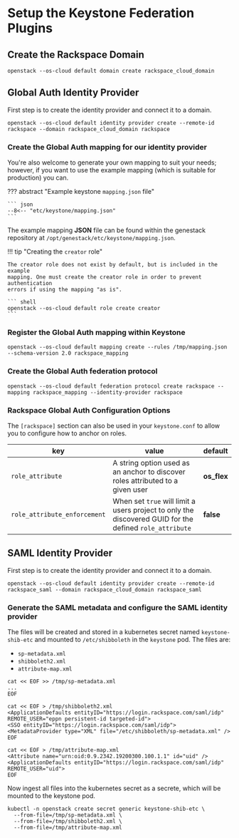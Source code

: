 # Setup the Keystone Federation Plugins

## Create the Rackspace Domain

``` shell
openstack --os-cloud default domain create rackspace_cloud_domain
```

## Global Auth Identity Provider

First step is to create the identity provider and connect it to a domain.

``` shell
openstack --os-cloud default identity provider create --remote-id rackspace --domain rackspace_cloud_domain rackspace
```

### Create the Global Auth mapping for our identity provider

You're also welcome to generate your own mapping to suit your needs; however, if you want to use the example mapping (which is suitable for production) you can.

??? abstract "Example keystone `mapping.json` file"

    ``` json
    --8<-- "etc/keystone/mapping.json"
    ```

The example mapping **JSON** file can be found within the genestack repository at `/opt/genestack/etc/keystone/mapping.json`.

!!! tip "Creating the `creator` role"

    The creator role does not exist by default, but is included in the example
    mapping. One must create the creator role in order to prevent authentication
    errors if using the mapping "as is".

    ``` shell
    openstack --os-cloud default role create creator
    ```

### Register the Global Auth mapping within Keystone

``` shell
openstack --os-cloud default mapping create --rules /tmp/mapping.json --schema-version 2.0 rackspace_mapping
```

### Create the Global Auth federation protocol

``` shell
openstack --os-cloud default federation protocol create rackspace --mapping rackspace_mapping --identity-provider rackspace
```

### Rackspace Global Auth Configuration Options

The `[rackspace]` section can also be used in your `keystone.conf` to allow you to configure how to anchor on
roles.

| key | value | default |
| --- | ----- | ------- |
| `role_attribute` | A string option used as an anchor to discover roles attributed to a given user | **os_flex** |
| `role_attribute_enforcement` | When set `true` will limit a users project to only the discovered GUID for the defined `role_attribute` | **false** |

## SAML Identity Provider

First step is to create the identity provider and connect it to a domain.

``` shell
openstack --os-cloud default identity provider create --remote-id rackspace_saml --domain rackspace_cloud_domain rackspace_saml
```

### Generate the SAML metadata and configure the SAML identity provider

The files will be created and stored in a kubernetes secret named `keystone-shib-etc` and mounted to `/etc/shibboleth` in the `keystone` pod. The files are:

* `sp-metadata.xml`
* `shibboleth2.xml`
* `attribute-map.xml`

``` shell
cat << EOF >> /tmp/sp-metadata.xml
...
EOF
```

``` shell
cat << EOF > /tmp/shibboleth2.xml
<ApplicationDefaults entityID="https://login.rackspace.com/saml/idp" REMOTE_USER="eppn persistent-id targeted-id">
<SSO entityID="https://login.rackspace.com/saml/idp">
<MetadataProvider type="XML" file="/etc/shibboleth/sp-metadata.xml" />
EOF
```

``` shell
cat << EOF > /tmp/attribute-map.xml
<Attribute name="urn:oid:0.9.2342.19200300.100.1.1" id="uid" />
<ApplicationDefaults entityID="https://login.rackspace.com/saml/idp" REMOTE_USER="uid">
EOF
```

Now ingest all files into the kubernetes secret as a secrete, which will be mounted to the keystone pod.

``` shell
kubectl -n openstack create secret generic keystone-shib-etc \
  --from-file=/tmp/sp-metadata.xml \
  --from-file=/tmp/shibboleth2.xml \
  --from-file=/tmp/attribute-map.xml
```
